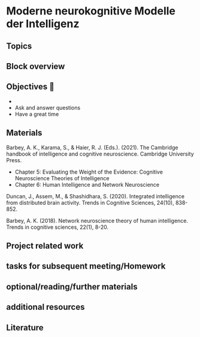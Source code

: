 # Moderne neurokognitive Modelle der Intelligenz



## Topics 


## Block overview


## Objectives 📍

- 
- Ask and answer questions
- Have a great time


## Materials

Barbey, A. K., Karama, S., & Haier, R. J. (Eds.). (2021). The Cambridge handbook of intelligence and cognitive neuroscience. Cambridge University Press.
- Chapter 5: Evaluating the Weight of the Evidence: Cognitive Neuroscience Theories of Intelligence
- Chapter 6: Human Intelligence and Network Neuroscience

Duncan, J., Assem, M., & Shashidhara, S. (2020). Integrated intelligence from distributed brain activity. Trends in Cognitive Sciences, 24(10), 838-852.

Barbey, A. K. (2018). Network neuroscience theory of human intelligence. Trends in cognitive sciences, 22(1), 8-20.


## Project related work


## tasks for subsequent meeting/Homework



## optional/reading/further materials


## additional resources


## Literature

